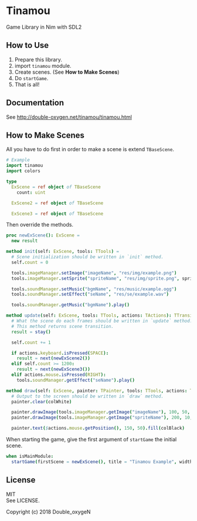 # Tinamou

Game Library in Nim with SDL2

## How to Use

1. Prepare this library.
2. import `tinamou` module.
3. Create scenes. (See **How to Make Scenes**)
4. Do `startGame`.
5. That is all!

## Documentation

See http://double-oxygen.net/tinamou/tinamou.html

## How to Make Scenes

All you have to do first in order to make a scene is extend `TBaseScene`.

```nim
# Example
import tinamou
import colors

type
  ExScene = ref object of TBaseScene
    count: uint

  ExScene2 = ref object of TBaseScene

  ExScene3 = ref object of TBaseScene

```

Then override the methods.

```nim
proc newExScene(): ExScene =
  new result

method init(self: ExScene, tools: TTools) =
  # Scene initialization should be written in `init` method.
  self.count = 0

  tools.imageManager.setImage("imageName", "res/img/example.png")
  tools.imageManager.setSprite("spriteName", "res/img/sprite.png", spriteWidth = 32, spriteHeight = 32)

  tools.soundManager.setMusic("bgmName", "res/music/example.ogg")
  tools.soundManager.setEffect("seName", "res/se/example.wav")

  tools.soundManager.getMusic("bgmName").play()

method update(self: ExScene, tools: TTools, actions: TActions): TTransition =
  # What the scene do each frames should be written in `update` method.
  # This method returns scene transition.
  result = stay()

  self.count += 1

  if actions.keyboard.isPressed(SPACE):
    result = next(newExScene2())
  elif self.count >= 1200:
    result = next(newExScene3())
  elif actions.mouse.isPressed(RIGHT):
    tools.soundManager.getEffect("seName").play()

method draw(self: ExScene, painter: TPainter, tools: TTools, actions: TActions) =
  # Output to the screen should be written in `draw` method.
  painter.clear(colWhite)

  painter.drawImage(tools.imageManager.getImage("imageName"), 100, 50, 100, 80)
  painter.drawImage(tools.imageManager.getImage("spriteName"), 200, 10, spriteNum = 2)

  painter.text($actions.mouse.getPosition(), 150, 50).fill(colBlack)

```

When starting the game, give the first argument of `startGame` the initial scene.

```nim
when isMainModule:
  startGame(firstScene = newExScene(), title = "Tinamou Example", width = 1200, height = 800, showFPS = true)

```

## License

MIT  
See LICENSE.

Copyright (c) 2018 Double_oxygeN
